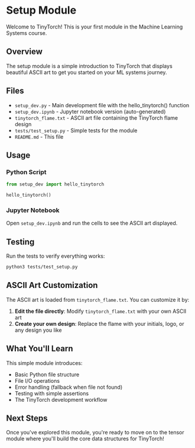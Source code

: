 # Setup Module

Welcome to TinyTorch! This is your first module in the Machine Learning Systems course.

## Overview

The setup module is a simple introduction to TinyTorch that displays beautiful ASCII art to get you started on your ML systems journey.

## Files

- `setup_dev.py` - Main development file with the hello_tinytorch() function
- `setup_dev.ipynb` - Jupyter notebook version (auto-generated)
- `tinytorch_flame.txt` - ASCII art file containing the TinyTorch flame design
- `tests/test_setup.py` - Simple tests for the module
- `README.md` - This file

## Usage

### Python Script
```python
from setup_dev import hello_tinytorch

hello_tinytorch()
```

### Jupyter Notebook
Open `setup_dev.ipynb` and run the cells to see the ASCII art displayed.

## Testing

Run the tests to verify everything works:

```bash
python3 tests/test_setup.py
```

## ASCII Art Customization

The ASCII art is loaded from `tinytorch_flame.txt`. You can customize it by:

1. **Edit the file directly**: Modify `tinytorch_flame.txt` with your own ASCII art
2. **Create your own design**: Replace the flame with your initials, logo, or any design you like

## What You'll Learn

This simple module introduces:
- Basic Python file structure
- File I/O operations
- Error handling (fallback when file not found)
- Testing with simple assertions
- The TinyTorch development workflow

## Next Steps

Once you've explored this module, you're ready to move on to the tensor module where you'll build the core data structures for TinyTorch! 